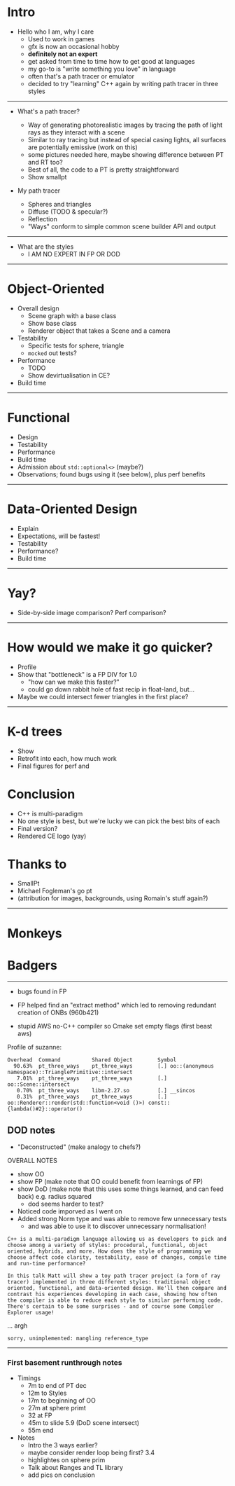 # Intro

* Hello who I am, why I care
  * Used to work in games
  * gfx is now an occasional hobby
  * **definitely not an expert**
  * get asked from time to time how to get good at languages
  * my go-to is "write something you love" in language
  * often that's a path tracer or emulator
  * decided to try "learning" C++ again by writing path tracer in three styles

---

* What's a path tracer?
  * Way of generating photorealistic images by tracing the path of light rays as they interact with a scene
  * Similar to ray tracing but instead of special casing lights, all surfaces are potentially emissive (work on this)
  * some pictures needed here, maybe showing difference between  PT and RT too?
  * Best of all, the code to a PT is pretty straightforward
  * Show smallpt

* My path tracer
  * Spheres and triangles
  * Diffuse (TODO & specular?)
  * Reflection
  * "Ways" conform to simple common scene builder API and output

---

* What are the styles
  * I AM NO EXPERT IN FP OR DOD

---

# Object-Oriented
* Overall design
  * Scene graph with a base class
  * Show base class
  * Renderer object that takes a Scene and a camera
* Testability
  * Specific tests for sphere, triangle
  * `mocked` out tests?
* Performance
  * TODO
  * Show devirtualisation in CE?
* Build time

---

# Functional
* Design
* Testability
* Performance
* Build time
* Admission about `std::optional<>` (maybe?)
* Observations; found bugs using it (see below), plus perf benefits
---

# Data-Oriented Design
* Explain
* Expectations, will be fastest!
* Testability
* Performance?
* Build time

---

# Yay?
* Side-by-side image comparison? Perf comparison?

---

# How would we make it go quicker?
* Profile
* Show that "bottleneck" is a FP DIV for 1.0
  * "how can we make this faster?"
  * could go down rabbit hole of fast recip in float-land, but...
* Maybe we could intersect fewer triangles in the first place?

---

# K-d trees
* Show
* Retrofit into each, how much work
* Final figures for perf and 

# Conclusion
* C++ is multi-paradigm
* No one style is best, but we're lucky we can pick the best bits of each
* Final version?
* Rendered CE logo (yay)

# Thanks to
* SmallPt
* Michael Fogleman's go pt
* (attribution for images, backgrounds, using Romain's stuff again?)
---

# Monkeys
# Badgers

---

* bugs found in FP
* FP helped find an "extract method" which led to removing redundant creation of ONBs (960b421)

* stupid AWS no-C++ compiler so Cmake set empty flags (first beast aws)

Profile of suzanne:

```
Overhead  Command          Shared Object        Symbol
  90.63%  pt_three_ways    pt_three_ways        [.] oo::(anonymous namespace)::TrianglePrimitive::intersect
   7.01%  pt_three_ways    pt_three_ways        [.] oo::Scene::intersect
   0.70%  pt_three_ways    libm-2.27.so         [.] __sincos
   0.31%  pt_three_ways    pt_three_ways        [.] oo::Renderer::render(std::function<void ()>) const::{lambda()#2}::operator()
```


## DOD notes

* "Deconstructed" (make analogy to chefs?)


OVERALL NOTES
* show OO
* show FP (make note that OO could benefit from learnings of FP)
* show DoD (make note that this uses some things learned, and can feed back) e.g. radius squared
  * dod seems harder to test?
* Noticed code imporved as I went on
* Added strong Norm type and was able to remove few unnecessary tests
  - and was able to use it to discover unnecessary normalisation!

```
C++ is a multi-paradigm language allowing us as developers to pick and choose among a variety of styles: procedural, functional, object oriented, hybrids, and more. How does the style of programming we choose affect code clarity, testability, ease of changes, compile time and run-time performance? 

In this talk Matt will show a toy path tracer project (a form of ray tracer) implemented in three different styles: traditional object oriented, functional, and data-oriented design. He'll then compare and contrast his experiences developing in each case, showing how often the compiler is able to reduce each style to similar performing code. There's certain to be some surprises - and of course some Compiler Explorer usage!
```

... argh

```
sorry, unimplemented: mangling reference_type
```

---

### First basement runthrough notes

* Timings
  - 7m to end of PT dec
  - 12m to Styles
  - 17m to beginning of OO
  - 27m at sphere primt
  - 32 at FP
  - 45m to slide 5.9 (DoD scene intersect)
  - 55m end
* Notes
  - Intro the 3 ways earlier?
  - maybe consider render loop being first? 3.4
  - highlightes on sphere prim
  - Talk about Ranges and TL library
  - add pics on conclusion
